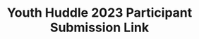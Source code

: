 ---
title: Youth Huddle 2023 Participant Submission Link
redirect_to: https://docs.google.com/forms/d/e/1FAIpQLSfIRvPOP-2_GfERuRJWPE2g5MahUw857rQLOra0Qdrj83BZGQ/viewform
redirect_from: 
  - /YH2023ParticipantSubmission
  - /yh2023participantsubmission
---